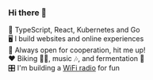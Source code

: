 ### Hi there 👋

🚀 TypeScript, React, Kubernetes and Go<br />
🖥️ I build websites and online experiences<br />
🤝 Always open for cooperation, hit me up!<br />
❤️ Biking 🚴‍♂️, music 🎶, and fermentation 🥬<br />
🎛️ I'm building a [WiFi radio](https://github.com/romeovs/radio) for fun
